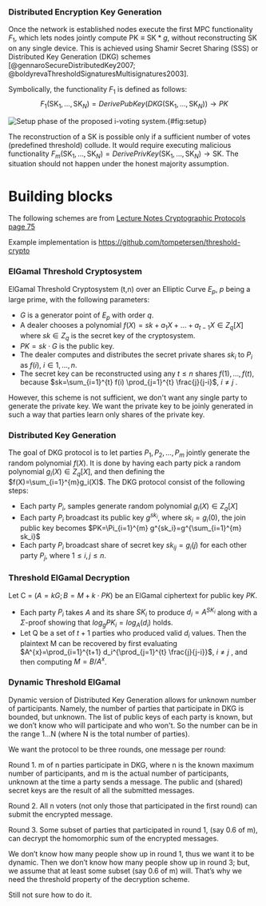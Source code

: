 ### Distributed Encryption Key Generation

Once the network is established nodes execute the first MPC functionality $F_1$, which lets nodes jointly compute $\textrm{PK} \equiv \textrm{SK} * g$, without reconstructing $\textrm{SK}$ on any single device. This is achieved using Shamir Secret Sharing (SSS) or Distributed Key Generation (DKG) schemes [@gennaroSecureDistributedKey2007; @boldyrevaThresholdSignaturesMultisignatures2003].

Symbolically, the functionality $F_1$ is defined as follows: $$F_1(\mathrm{SK}_1, ..., \mathrm{SK}_N) = DerivePubKey(DKG(\mathrm{SK}_1, ..., \mathrm{SK}_N)) \rightarrow PK$$

![Setup phase of the proposed i-voting system.](setup.png){#fig:setup}

The reconstruction of a $\textrm{SK}$ is possible only if a sufficient number of votes (predefined threshold) collude. It would require executing malicious functionality $F_m(\mathrm{SK}_1, ..., \mathrm{SK}_N)=DerivePrivKey(\mathrm{SK}_1, ..., \mathrm{SK}_N) \rightarrow \textrm{SK}$. The situation should not happen under the honest majority assumption. 

# Building blocks

The following schemes are from [Lecture Notes Cryptographic Protocols page 75](https://www.win.tue.nl/~berry/2WC13/LectureNotes.pdf)

Example implementation is https://github.com/tompetersen/threshold-crypto

### ElGamal Threshold Cryptosystem

ElGamal Threshold Cryptosystem (t,n) over an Elliptic Curve $E_p$, $p$ being a large prime, with the following parameters:
- $G$ is a generator point of $E_p$ with order $q$.
- A dealer chooses a polynomial $f(X)=sk+a_{1}X + \dots + a_{t - 1}X \in Z_q[X]$ where $sk \in Z_q$ is the secret key of the cryptosystem.
- $PK=sk \cdot G$ is the public key.
- The dealer computes and distributes the secret private shares $sk_{i}$ to $P_i$ as $f(i)$, $i \in 1,\dots,n$.
- The secret key can be reconstructed using any $t\leq n$ shares $f(1), \dots, f(t)$, because $sk=\sum_{i=1}^{t} f(i) \prod_{j=1}^{t} \frac{j}{j-i}$, $i\neq j$ .

However, this scheme is not sufficient, we don't want any single party to generate the private key. We want the private key to be joinly generated in such a way that parties learn only shares of the private key. 

### Distributed Key Generation

The goal of DKG protocol is to let parties $P_1, P_2,...,P_m$ jointly generate the random polynomial $f(X)$. It is done by having each party pick a random polynomial $g_{i}(X)\in Z_q[X]$, and then defining the $f(X)=\sum_{i=1}^{m}g_i(X)$. 
The DKG protocol consist of the following steps:
- Each party $P_i$, samples generate random polynomial $g_{i}(X)\in Z_q[X]$
- Each party $P_i$ broadcast its public key $g^{sk_i}$, where $sk_i=g_i(0)$, the join public key becomes $PK=\Pi_{i=1}^{m} g^{sk_i}=g^{\sum_{i=1}^{m} sk_i}$ 
- Each party $P_i$ broadcast share of secret key $sk_{ij}=g_i(j)$ for each other party $P_j$, where $1 \leq i,j \leq n$. 


### Threshold ElGamal Decryption

Let C = $(A = kG; B = M + k \cdot PK)$  be an ElGamal ciphertext for public key $PK$. 
- Each party $P_i$ takes $A$ and its share $SK_i$ to produce $d_i=A^{SK_i}$ along with a $\Sigma$-proof showing that $log_{g}PK_{i}=log_{A}(d_i)$ holds.
- Let Q be a set of $t+1$ parties who produced valid $d_i$ values. Then the plaintext M can be recovered by first evaluating $A^{x}=\prod_{i=1}^{t+1} d_i^{\prod_{j=1}^{t} \frac{j}{j-i}}$, $i\neq j$ , and then computing $M=B/A^{x}$. 

### Dynamic Threshold ElGamal

Dynamic version of Distributed Key Generation allows for unknown number of participants. Namely, the number of parties that participate in DKG is bounded, but unknown. The list of public keys of each party is known, but we don’t know who will participate and who won't. So the number can be in the range 1…N (where N is the total number of parties). 

We want the protocol to be three rounds, one message per round:

Round 1. m of n parties participate in DKG, where n is the known maximum number of participants, and m is the actual number of participants, unknown at the time a party sends a message. The public and (shared) secret keys are the result of all the submitted messages.

Round 2. All n voters (not only those that participated in the first round) can submit the encrypted message.

Round 3. Some subset of parties that participated in round 1, (say 0.6 of m), can decrypt the homomorphic sum of the encrypted messages.

We don’t know how many people show up in round 1, thus we want it to be dynamic. Then we don’t know how many people show up in round 3; but, we assume that at least some subset (say 0.6 of m) will. That’s why we need the threshold property of the decryption scheme.

Still not sure how to do it.